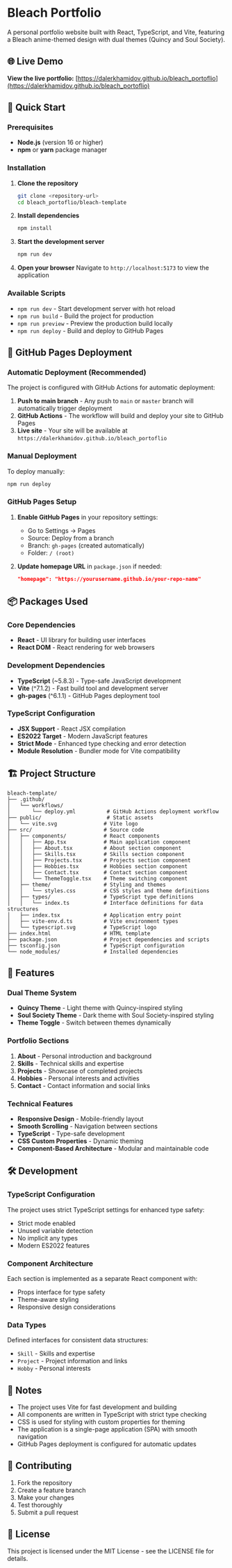 # Bleach Portfolio

A personal portfolio website built with React, TypeScript, and Vite, featuring a Bleach anime-themed design with dual themes (Quincy and Soul Society).

## 🌐 Live Demo

**View the live portfolio:** [https://dalerkhamidov.github.io/bleach_portoflio](https://dalerkhamidov.github.io/bleach_portoflio)

## 🚀 Quick Start

### Prerequisites

- **Node.js** (version 16 or higher)
- **npm** or **yarn** package manager

### Installation

1. **Clone the repository**

   ```bash
   git clone <repository-url>
   cd bleach_portoflio/bleach-template
   ```

2. **Install dependencies**

   ```bash
   npm install
   ```

3. **Start the development server**

   ```bash
   npm run dev
   ```

4. **Open your browser**
   Navigate to `http://localhost:5173` to view the application

### Available Scripts

- `npm run dev` - Start development server with hot reload
- `npm run build` - Build the project for production
- `npm run preview` - Preview the production build locally
- `npm run deploy` - Build and deploy to GitHub Pages

## 🚀 GitHub Pages Deployment

### Automatic Deployment (Recommended)

The project is configured with GitHub Actions for automatic deployment:

1. **Push to main branch** - Any push to `main` or `master` branch will automatically trigger deployment
2. **GitHub Actions** - The workflow will build and deploy your site to GitHub Pages
3. **Live site** - Your site will be available at `https://dalerkhamidov.github.io/bleach_portoflio`

### Manual Deployment

To deploy manually:

```bash
npm run deploy
```

### GitHub Pages Setup

1. **Enable GitHub Pages** in your repository settings:

   - Go to Settings → Pages
   - Source: Deploy from a branch
   - Branch: `gh-pages` (created automatically)
   - Folder: `/ (root)`

2. **Update homepage URL** in `package.json` if needed:
   ```json
   "homepage": "https://yourusername.github.io/your-repo-name"
   ```

## 📦 Packages Used

### Core Dependencies

- **React** - UI library for building user interfaces
- **React DOM** - React rendering for web browsers

### Development Dependencies

- **TypeScript** (~5.8.3) - Type-safe JavaScript development
- **Vite** (^7.1.2) - Fast build tool and development server
- **gh-pages** (^6.1.1) - GitHub Pages deployment tool

### TypeScript Configuration

- **JSX Support** - React JSX compilation
- **ES2022 Target** - Modern JavaScript features
- **Strict Mode** - Enhanced type checking and error detection
- **Module Resolution** - Bundler mode for Vite compatibility

## 🏗️ Project Structure

```
bleach-template/
├── .github/
│   └── workflows/
│       └── deploy.yml          # GitHub Actions deployment workflow
├── public/                     # Static assets
│   └── vite.svg               # Vite logo
├── src/                       # Source code
│   ├── components/            # React components
│   │   ├── App.tsx            # Main application component
│   │   ├── About.tsx          # About section component
│   │   ├── Skills.tsx         # Skills section component
│   │   ├── Projects.tsx       # Projects section component
│   │   ├── Hobbies.tsx        # Hobbies section component
│   │   ├── Contact.tsx        # Contact section component
│   │   └── ThemeToggle.tsx    # Theme switching component
│   ├── theme/                 # Styling and themes
│   │   └── styles.css         # CSS styles and theme definitions
│   ├── types/                 # TypeScript type definitions
│   │   └── index.ts           # Interface definitions for data structures
│   ├── index.tsx              # Application entry point
│   ├── vite-env.d.ts          # Vite environment types
│   └── typescript.svg         # TypeScript logo
├── index.html                 # HTML template
├── package.json               # Project dependencies and scripts
├── tsconfig.json              # TypeScript configuration
└── node_modules/              # Installed dependencies
```

## 🎨 Features

### Dual Theme System

- **Quincy Theme** - Light theme with Quincy-inspired styling
- **Soul Society Theme** - Dark theme with Soul Society-inspired styling
- **Theme Toggle** - Switch between themes dynamically

### Portfolio Sections

1. **About** - Personal introduction and background
2. **Skills** - Technical skills and expertise
3. **Projects** - Showcase of completed projects
4. **Hobbies** - Personal interests and activities
5. **Contact** - Contact information and social links

### Technical Features

- **Responsive Design** - Mobile-friendly layout
- **Smooth Scrolling** - Navigation between sections
- **TypeScript** - Type-safe development
- **CSS Custom Properties** - Dynamic theming
- **Component-Based Architecture** - Modular and maintainable code

## 🛠️ Development

### TypeScript Configuration

The project uses strict TypeScript settings for enhanced type safety:

- Strict mode enabled
- Unused variable detection
- No implicit any types
- Modern ES2022 features

### Component Architecture

Each section is implemented as a separate React component with:

- Props interface for type safety
- Theme-aware styling
- Responsive design considerations

### Data Types

Defined interfaces for consistent data structures:

- `Skill` - Skills and expertise
- `Project` - Project information and links
- `Hobby` - Personal interests

## 📝 Notes

- The project uses Vite for fast development and building
- All components are written in TypeScript with strict type checking
- CSS is used for styling with custom properties for theming
- The application is a single-page application (SPA) with smooth navigation
- GitHub Pages deployment is configured for automatic updates

## 🤝 Contributing

1. Fork the repository
2. Create a feature branch
3. Make your changes
4. Test thoroughly
5. Submit a pull request

## 📄 License

This project is licensed under the MIT License - see the LICENSE file for details.
